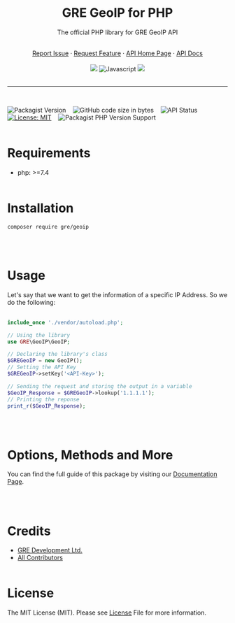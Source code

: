 <div align="center">
    <h1>GRE GeoIP for PHP</h1>
    <p>The official PHP library for GRE GeoIP API</p>
    <br />
    <a href="https://github.com/gre-dev/GeoIP-PHP/issues/new">Report Issue</a> · 
    <a href="https://github.com/gre-dev/GeoIP-PHP/discussions/new">Request Feature</a> · 
    <a href="https://www.gredev.io/en/GeoIP" target="_BLANK">API Home Page</a> · 
    <a href="https://geoip-docs.gredev.io/sdks/php" target="_BLANK">API Docs</a>
    <br />
    <br />
    <a href="https://packagist.org/packages/gre/geoip" title="Packagist" href="_BLANK"><img src="https://img.shields.io/badge/packagist-CB3837?style=for-the-badge&logo=packagist&logoColor=white&color=f28d1a"></a>
    <img src="https://img.shields.io/badge/php-CB3837?style=for-the-badge&logo=php&logoColor=white&color=4F5B93" title="Javascript">
    <a href="https://github.com/gre-dev/GeoIP-PHP" title="Github Repo" href="_BLANK"><img src="https://img.shields.io/badge/GitHub-CB3837?style=for-the-badge&logo=github&logoColor=white&color=black"></a>
</div>
<br />

---
<br />

![Packagist Version](https://img.shields.io/packagist/v/gre/geoip?color=brightgreen&label=Stable&logo=packagist&logoColor=white)
&nbsp;&nbsp;
![GitHub code size in bytes](https://img.shields.io/github/languages/code-size/gre-dev/GeoIP-PHP?color=brightgreen&label=Size&logo=packagist&logoColor=white)
&nbsp;&nbsp;
![API Status](https://img.shields.io/website?down_color=orange&down_message=down&label=API%20status&up_color=brightgreen&up_message=up&url=https%3A%2F%2Fgregeoip.com)
&nbsp;&nbsp;
[![License: MIT](https://img.shields.io/badge/License-MIT-blue.svg)](https://opensource.org/licenses/MIT)
&nbsp;&nbsp;
![Packagist PHP Version Support](https://img.shields.io/packagist/php-v/gre/geoip?color=blue)
<br /><br />

# Requirements
* php: >=7.4
<br /><br />

# Installation
```
composer require gre/geoip
```
<br /><br />

# Usage
Let's say that we want to get the information of a specific IP Address. So we do the following:
<br /><br />

```php
include_once './vendor/autoload.php';

// Using the library
use GRE\GeoIP\GeoIP;

// Declaring the library's class
$GREGeoIP = new GeoIP();
// Setting the API Key
$GREGeoIP->setKey('<API-Key>');

// Sending the request and storing the output in a variable
$GeoIP_Response = $GREGeoIP->lookup('1.1.1.1');
// Printing the reponse
print_r($GeoIP_Response);
```
<br /><br />

# Options, Methods and More
You can find the full guide of this package by visiting our [Documentation Page](https://geoip-docs.gredev.io/sdks/php).

<br /><br />
# Credits
* [GRE Development Ltd.](https://www.gredev.io/en/)
* [All Contributors](https://github.com/gre-dev/GeoIP-PHP/graphs/contributors)
<br /><br />

# License
The MIT License (MIT). Please see [License](https://github.com/gre-dev/GeoIP-PHP/blob/main/LICENSE) File for more information.